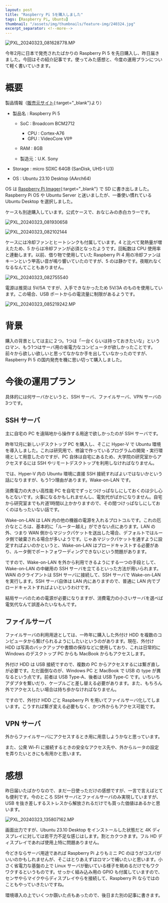 ```yaml
---
layout: post
title: "Raspberry Pi 5を購入しました"
tags: [Raspberry Pi, Ubuntu]
thumbnail: "/assets/img/thumbnails/feature-img/240324.jpg"
excerpt_separator: <!--more-->
---
```


![PXL_20240323_081628778.MP](../../../assets/img/post/2024-03-24-raspberry-pi-5/PXL_20240323_081628778.MP.webp)

今年2月に日本で発売されたばかりの Raspberry Pi 5 を先日購入し、昨日届きました。今回はその紹介記事です。使ってみた感想と、今度の運用プランについて軽く書いていきます。

<!--more-->

# 概要

製品情報（[販売元サイト](https://raspberry-pi.ksyic.com/main/index/pdp.sort/7/pdp.sortdesc/1){:target="_blank"}より）

- 製品名 : Raspberry Pi 5
  - SoC : Broadcom BCM2712
    - CPU :  Cortex-A76
    - GPU : VideoCore VII®

  - RAM : 8GB
  - 製造元：U.K. Sony

- Storage : micro SDXC 64GB (SanDisk, UHS-I U3)
- OS : Ubuntu 23.10 Desktop (AArch64)

OS は [Raspberry Pi Imager](https://www.raspberrypi.com/software/){:target="_blank"} で SD に書き出しました。Raspberry Pi OS や Ubuntu Server と迷いましたが、一番使い慣れている Ubuntu Desktop を選択しました。



ケースも別途購入しています。公式ケースで、おなじみの赤白カラーです。

![PXL_20240323_081930658](../../../assets/img/post/2024-03-24-raspberry-pi-5/PXL_20240323_081930658.webp)

![PXL_20240323_082102144](../../../assets/img/post/2024-03-24-raspberry-pi-5/PXL_20240323_082102144.webp)

ケースには冷却ファンとヒートシンクも付属しています。4 と比べて発熱量が増えたため、5 からは冷却ファンが必須となったようです。回転数は CPU 使用率と連動します。以前、借り物で使用していた Raspberry Pi 4 用の冷却ファンはキーンという甲高い音が鳴り響いていたのですが、5 のは静かです。夜眠れなくなるなんてこともありません。

![PXL_20240323_082755540](../../../assets/img/post/2024-03-24-raspberry-pi-5/PXL_20240323_082755540.webp)

電源は推奨は 5V/5A ですが、入手できなかったため 5V/3A のものを使用しています。この場合、USB ポートからの電流量に制限があるようです。

![PXL_20240323_085219242.MP](../../../assets/img/post/2024-03-24-raspberry-pi-5/PXL_20240323_085219242.MP.webp)

# 背景

購入の背景としては主に２つ。1つは「一台くらいは持っておきたいな」というロマン、もう1つはサーバ用の省電力なコンピュータが欲しかったことです。前々から欲しい欲しいと思ってなかなか手を出していなかったのですが、Raspberry Pi 5 の国内発売を機に思い切って購入しました。

# 今後の運用プラン

具体的には何サーバかというと、SSH サーバ、ファイルサーバ、VPN サーバの3つです。

## SSH サーバ

主に自宅の PC を遠隔地から操作する用途で欲しかったのが SSH サーバです。

昨年12月に新しいデスクトップ PC を購入し、そこに Hyper-V で Ubuntu 環境を導入しました。これは研究用で、修論で作っているプログラムの開発・実行環境として用意したのですが、PC 自体は自宅にあるため、大学院の研究室からアクセスするには SSH やリモートデスクトップを利用しなければなりません。

では、Hyper-V 内の Ubuntu 環境に直接 SSH 接続すればよいではないかという話になりますが、もう1つ理由があります。Wake-on-LAN です。

消費電力の大きい高性能 PC を自宅でずっとつけっぱなしにしておくのは少し心もとないです。火事になるかもしれませんし、電気代がばかになりません。自宅から研究室までも片道1時間以上かかりますので、その間つけっぱなしにしておくのはもったいない話です。

Wake-on-LAN は LAN 内の他の機器の電源を入れるプロトコルです。これの厄介なところは、基本的に「ルーター越え」ができない点にあります。LAN の外、つまり WAN 側からマジックパケットを送出した場合、デフォルトではルータ側で破棄される場合が多いようです。じゃあマジックパケットを通すように設定すればよいのかというと、Wake-on-LAN はブロードキャストする必要があり、ルータ側でポートフォワーディングできないという問題があります。

ですので、Wake-on-LAN を外から利用できるようにする一つの手段として、Wake-on-LAN の中継用の SSH サーバを立てるといった方法が用いられます。WAN のクライアントは SSH サーバに接続して、SSH サーバで Wake-on-LAN を実行します。SSH サーバ自体は LAN 内にありますので、普通に LAN 内でブロードキャストすればよいというわけです。

結局サーバのための電源が必要になりますが、消費電力の小さいサーバを選べば電気代なんて誤差みたいなもんです。

## ファイルサーバ

ファイルサーバの利用用途としては、一昨年に購入した外付け HDD を複数のコンピュータから繋げられるようにしたいというのがあります。現在、外付け HDD は写真のバックアップや書類の保存などに使用しており、これは日常的に Windows のデスクトップ PC からも MacBook からもアクセスします。

外付け HDD は USB 接続ですので、複数の PC からアクセスするには繋ぎ直しが必要です。ただ面倒なのが、Windows PC と MacBook で USB の type が異なるという点です。前者は USB Type-A、後者は USB Type-C です。いちいちアダプタを繋いだり、ケーブルごと差し替える必要があります。また、もちろん外でアクセスしたい場合は持ち歩かなければなりません。

ですので、外付け HDD ごと Raspberry Pi を用いてファイルサーバ化してしまいます。こうすれば繋ぎ変える必要もなく、かつ外からもアクセス可能です。

## VPN サーバ

外からファイルサーバにアクセスするとき用に用意しようかなと思っています。

また、公衆 Wi-Fi に接続するときの安全なアクセス先や、外からルータの設定を弄りたいときにも有用かと思います。

# 感想

昨日届いたばかりなので、まだ一日使っただけの感想ですが、一言で言えばとても便利です。今のところ SSH サーバとファイルサーバのみ実現していますが、USB を抜き差しするストレスから解放されるだけでも買った価値はあるかと思います。

![PXL_20240323_135807162.MP](../../../assets/img/post/2024-03-24-raspberry-pi-5/PXL_20240323_135807162.MP.webp)

画面出力ですが、Ubuntu 23.10 Desktop をインストールした状態だと 4K ディスプレイに対しては若干力不足な感じはします。割とカクつきます。フル HD ディスプレイであれば使用上特に問題ありません。

今どきならサーバ用途であれば Raspberry Pi よりもミニ PC のほうがコスパがいいのかもしれませんが、そこはとりあえずはロマンで補いたいと思います。小さく省電力な基盤の上で Linux サーバが動いている様子を眺めるだけでもワクワクするというものです。せっかく組み込み用の GPIO も付属していますので、センサやらマイクやらディスプレイやらを接続して、Raspberry Pi ならではのこともやっていきたいですね。

環境導入の上でいくつか躓いた点もあったので、後日また別の記事に書きます。

